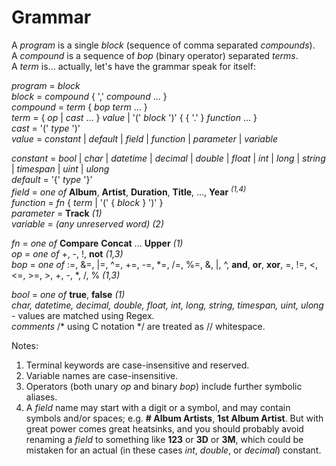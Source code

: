 ﻿# Grammar

A _program_ is a single _block_ (sequence of comma separated _compounds_).  
A _compound_ is a sequence of _bop_ (binary operator) separated _terms_.  
A _term_ is... actually, let's have the grammar speak for itself:

_program_ = _block_  
_block_ = _compound_ \{ ',' _compound_ ... \}  
_compound_ = _term_ \{ _bop_ _term_ ... \}  
_term_ = \{ _op_ | _cast_ ... \} _value_ | '(' _block_ ')' \{ \{ '.' \} _function_ ... \}  
_cast_ = '(' _type_ ')'  
_value_ = _constant_ | _default_ | _field_ | _function_ | _parameter_ | _variable_  

_constant_ = _bool_ | _char_ | _datetime_ | _decimal_ | _double_ | _float_ | _int_ | _long_ | _string_ | _timespan_ | _uint_ | _ulong_  
_default_ = '{' _type_ '}'  
_field_ = _one of_ **Album**, **Artist**, **Duration**, **Title**, ..., **Year** <sup>_(1,4)_</sup>  
_function_ = _fn_ \{ _term_ | '(' \{ _block_ \} ')' \}  
_parameter_ = **Track** _(1)_  
_variable_ = _(any unreserved word)_ _(2)_  

_fn_ = _one of_ **Compare** **Concat** ... **Upper** _(1)_  
_op_ = _one of_ +, -, !, **not** _(1,3)_  
_bop_ = _one of_ :=, &=, |=, \^=, +=, -=, \*=, /=, %=, &, |, ^, **and**, **or**, **xor**, =, !=, <, \<=, >=, >, +, -, *, /, % _(1,3)_  

_bool_ = _one of_ **true**, **false** _(1)_  
_char, datetime, decimal, double, float, int, long, string, timespan, uint, ulong_ - values are matched using Regex.  
_comments_ /* using C notation */ are treated as // whitespace.  

Notes:  
1. Terminal keywords are case-insensitive and reserved.  
2. Variable names are case-insensitive.  
3. Operators (both unary _op_ and binary _bop_) include further symbolic aliases.  
4. A _field_ name may start with a digit or a symbol, and may contain symbols and/or spaces; e.g. **\#&nbsp;Album&nbsp;Artists**, **1st&nbsp;Album&nbsp;Artist**. But with great power comes great heatsinks, and you should probably avoid renaming a _field_ to something like **123** or **3D** or **3M**, which could be mistaken for an actual (in these cases _int_, _double_, or _decimal_) constant.  
